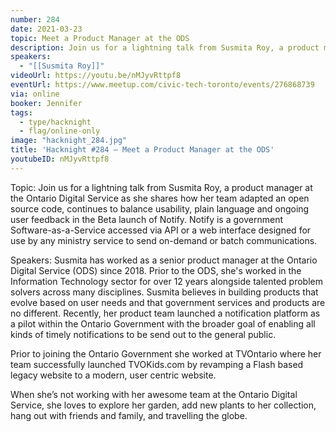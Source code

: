 ```yaml
---
number: 284
date: 2021-03-23
topic: Meet a Product Manager at the ODS
description: Join us for a lightning talk from Susmita Roy, a product manager at the Ontario Digital Service as she shares how her team adapted an open source code, continues to balance usability, plain language and ongoing user feedback in the Beta launch of Notify. Notify is a government Software-as-a-Service accessed via API or a web interface designed for use by any ministry service to send on-demand or batch communications.
speakers:
  - "[[Susmita Roy]]"
videoUrl: https://youtu.be/nMJyvRttpf8
eventUrl: https://www.meetup.com/civic-tech-toronto/events/276868739
via: online
booker: Jennifer
tags:
  - type/hacknight
  - flag/online-only
image: "hacknight_284.jpg"
title: 'Hacknight #284 – Meet a Product Manager at the ODS'
youtubeID: nMJyvRttpf8
---
```


Topic:
Join us for a lightning talk from Susmita Roy, a product manager at the Ontario Digital Service as she shares how her team adapted an open source code, continues to balance usability, plain language and ongoing user feedback in the Beta launch of Notify. Notify is a government Software-as-a-Service accessed via API or a web interface designed for use by any ministry service to send on-demand or batch communications.

Speakers:
Susmita has worked as a senior product manager at the Ontario Digital Service (ODS) since 2018. Prior to the ODS, she's worked in the Information Technology sector for over 12 years alongside talented problem solvers across many disciplines. Susmita believes in building products that evolve based on user needs and that government services and products are no different. Recently, her product team launched a notification platform as a pilot within the Ontario Government with the broader goal of enabling all kinds of timely notifications to be send out to the general public.

Prior to joining the Ontario Government she worked at TVOntario where her team successfully launched TVOKids.com by revamping a Flash based legacy website to a modern, user centric website.

When she’s not working with her awesome team at the Ontario Digital Service, she loves to explore her garden, add new plants to her collection, hang out with friends and family, and travelling the globe.